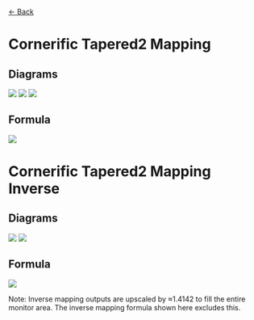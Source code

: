 [<- Back](https://github.com/Kuuuube/Circular_Area/blob/main/wiki/mappings_index.md#mappings-index)

# Cornerific Tapered2 Mapping

## Diagrams
![](https://raw.githubusercontent.com/Kuuuube/Circular_Area/main/wiki/images/mappings/square_cornerific_tapered2_mapping_circle_grid_thick_checkerboard.png)
![](https://raw.githubusercontent.com/Kuuuube/Circular_Area/main/wiki/images/mappings/square_cornerific_tapered2_mapping_square_grid_thick_checkerboard.png)
![](https://raw.githubusercontent.com/Kuuuube/Circular_Area/main/wiki/images/mappings/square_cornerific_tapered2_mapping_dot_grid_circle_rgb_gradient_circle.png)

## Formula
![](https://raw.githubusercontent.com/Kuuuube/Circular_Area/main/wiki/images/formulas/cornerific_tapered2_mapping_formula.png)




# Cornerific Tapered2 Mapping Inverse

## Diagrams
![](https://raw.githubusercontent.com/Kuuuube/Circular_Area/main/wiki/images/mappings/circle_cornerific_tapered2_mapping_square_grid_circle_thick_checkerboard.png)
![](https://raw.githubusercontent.com/Kuuuube/Circular_Area/main/wiki/images/mappings/circle_cornerific_tapered2_mapping_dot_grid_square_rgb_gradient.png)

## Formula
![](https://raw.githubusercontent.com/Kuuuube/Circular_Area/main/wiki/images/formulas/cornerific_tapered2_mapping_inverse_formula.png)

Note: Inverse mapping outputs are upscaled by ≈1.4142 to fill the entire monitor area. The inverse mapping formula shown here excludes this.